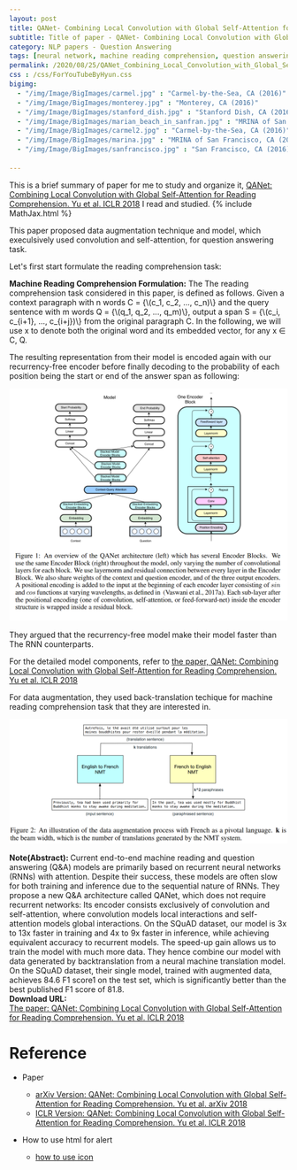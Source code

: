 ```yaml
---
layout: post
title: QANet- Combining Local Convolution with Global Self-Attention for Reading Comprehension. Yu et al. ICLR. 2018.
subtitle: Title of paper - QANet- Combining Local Convolution with Global Self-Attention for Reading Comprehension. Yu et al. ICLR. 2018.
category: NLP papers - Question Answering
tags: [neural network, machine reading comprehension, question answering]
permalink: /2020/08/25/QANet_Combining_Local_Convolution_with_Global_Self-Attention_for_Reading_Comprehension/
css : /css/ForYouTubeByHyun.css
bigimg: 
  - "/img/Image/BigImages/carmel.jpg" : "Carmel-by-the-Sea, CA (2016)"
  - "/img/Image/BigImages/monterey.jpg" : "Monterey, CA (2016)"
  - "/img/Image/BigImages/stanford_dish.jpg" : "Stanford Dish, CA (2016)"
  - "/img/Image/BigImages/marian_beach_in_sanfran.jpg" : "MRINA of San Francisco, CA (2016)"
  - "/img/Image/BigImages/carmel2.jpg" : "Carmel-by-the-Sea, CA (2016)"
  - "/img/Image/BigImages/marina.jpg" : "MRINA of San Francisco, CA (2016)"
  - "/img/Image/BigImages/sanfrancisco.jpg" : "San Francisco, CA (2016)"
  
---
```


This is a brief summary of paper for me to study and organize it, [QANet: Combining Local Convolution with Global Self-Attention for Reading Comprehension. Yu et al. ICLR 2018](https://openreview.net/forum?id=B14TlG-RW/) I read and studied. 
{% include MathJax.html %}

This paper proposed data augmentation technique and model, which execulsively used convolution and self-attention, for question answering task. 

Let's first start formulate the reading comprehension task:

**Machine Reading Comprehension Formulation:** The The reading comprehension task considered in this paper, is defined as follows. Given a context paragraph with n words C = {\\(c_1, c_2, ..., c_n)\\} and the query sentence with m words Q = {\\(q_1, q_2, ..., q_m)\\},
output a span S = {\\(c_i, c_{i+1}, ..., c_{i+j})\\} from the original paragraph C. In the following, we will use x to denote both the original word and its embedded vector, for any x ∈ C, Q.

The resulting representation from their model is encoded again with our recurrency-free encoder before finally decoding to the probability of each position being the start or end of the answer span as following:

![Yu et al. ICLR 2018](/img/Image/NaturalLanguageProcessing/NLPLabs/Paper_Investigation/MRC/2020-08-25-QANet_Combining_Local_Convolution_with_Global_Self-Attention_for_Reading_Comprehension/QAnet.PNG)

They argued that the recurrency-free model make  their model faster than The RNN counterparts.

For the detailed model components, refer to [the paper, QANet: Combining Local Convolution with Global Self-Attention for Reading Comprehension. Yu et al. ICLR 2018](https://openreview.net/forum?id=B14TlG-RW/)

For data augmentation, they used back-translation techique for machine reading comprehension task that they are interested in. 

![Yu et al. ICLR 2018](/img/Image/NaturalLanguageProcessing/NLPLabs/Paper_Investigation/MRC/2020-08-25-QANet_Combining_Local_Convolution_with_Global_Self-Attention_for_Reading_Comprehension/Data_augmentation.PNG)

<div class="alert alert-info" role="alert"><i class="fa fa-info-circle"></i> <b>Note(Abstract): </b>
Current end-to-end machine reading and question answering (Q&A) models are primarily based on recurrent neural networks (RNNs) with attention. Despite their success, these models are often slow for both training and inference due to the sequential nature of RNNs. They propose a new Q&A architecture called QANet, which does not require recurrent networks: Its encoder consists exclusively of convolution and self-attention, where convolution models local interactions and self-attention models global interactions. On the SQuAD dataset, our model is 3x to 13x faster in training and 4x to 9x faster in inference, while achieving equivalent accuracy to recurrent models. The speed-up gain allows us to train the model with much more data. They hence combine our model with data generated by backtranslation from a neural machine translation model. On the SQuAD dataset, their single model, trained with augmented data, achieves 84.6 F1 score1 on the test set, which is significantly better than the best published F1 score of 81.8.
</div>
    
<div class="alert alert-success" role="alert"><i class="fa fa-paperclip fa-lg"></i> <b>Download URL: </b><br>
  <a href="https://openreview.net/forum?id=B14TlG-RW/">The paper: QANet: Combining Local Convolution with Global Self-Attention for Reading Comprehension. Yu et al. ICLR 2018</a>
</div>

# Reference 

- Paper 
  - [arXiv Version: QANet: Combining Local Convolution with Global Self-Attention for Reading Comprehension. Yu et al. arXiv 2018](https://arxiv.org/abs/1804.09541)
  - [ICLR Version: QANet: Combining Local Convolution with Global Self-Attention for Reading Comprehension. Yu et al. ICLR 2018](https://openreview.net/forum?id=B14TlG-RW/)
  
- How to use html for alert
  - [how to use icon](http://idratherbewriting.com/documentation-theme-jekyll/mydoc_icons.html)
    


